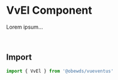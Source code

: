 # VvEl Component

Lorem ipsum...

<br>



## Import

```javascript
import { VvEl } from '@obewds/vueventus'
```

<br>
